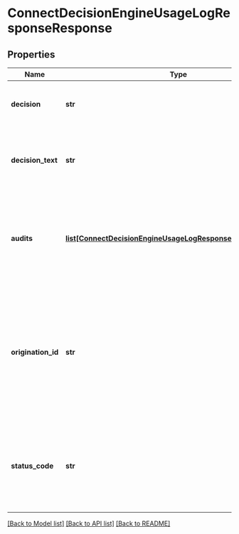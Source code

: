 # ConnectDecisionEngineUsageLogResponseResponse

## Properties
Name | Type | Description | Notes
------------ | ------------- | ------------- | -------------
**decision** | **str** | The decision returned by the automated decision model. | [optional] 
**decision_text** | **str** | The text output to accompany the decision returned by the decision model. | [optional] 
**audits** | [**list[ConnectDecisionEngineUsageLogResponseResponseAudits]**](ConnectDecisionEngineUsageLogResponseResponseAudits.md) | An array of audit values. The parameters output for audit are tailored and bespoke to each decision tree. | [optional] 
**origination_id** | **str** | Displays the optional text passed through to be stored against the decision in the original call to &#x60;/{provenirId}&#x60;. Typically used for internal identifiers (e.g. SalesForce IDs). | [optional] 
**status_code** | **str** | The status of the decision. typically, 1 is reserved for positive outcomes, 2 for pending status and 3 for negative outcomes. | [optional] 

[[Back to Model list]](../README.md#documentation-for-models) [[Back to API list]](../README.md#documentation-for-api-endpoints) [[Back to README]](../README.md)

